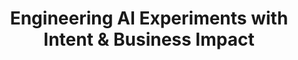 ---
title: "Engineering AI Experiments with Intent & Business Impact"
slug: "how-to-engineer-ai-experiments"
draft: false
event_date: "2025-06-27"
image: "img/resources/webinars/2025-06-27-engineering-ai-experiments.png"
name: "Engineering AI Experiments with Intent & Business Impact"
description: "Dr. Rebecca Bilbro, CTO of Rotational, shares a practical framework for running structured, measurable AI experiments. Whether you’re a developer, product manager, or executive, you’ll learn how to move beyond trial-and-error and drive real progress with clarity and confidence."
events: ['Webinar']
video_link: https://www.youtube.com/embed/SwKmjX2uYwo?si=JVifthbQL_LxHHUG
categories: ['Video']
presenters: ['Rebecca Bilbro']
topics: ['AI Experiments', 'AI Engineering']
---